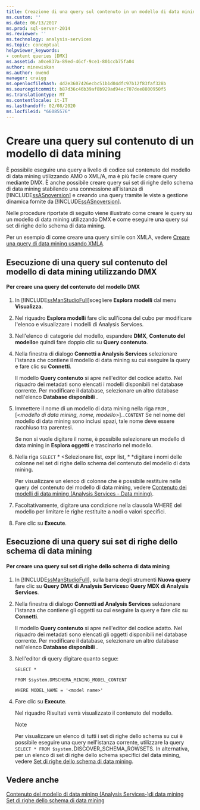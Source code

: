 ```yaml
---
title: Creazione di una query sul contenuto in un modello di data mining | Microsoft Docs
ms.custom: ''
ms.date: 06/13/2017
ms.prod: sql-server-2014
ms.reviewer: ''
ms.technology: analysis-services
ms.topic: conceptual
helpviewer_keywords:
- content queries [DMX]
ms.assetid: a0ce837a-89ed-46cf-9ce1-801ccb75fa04
author: minewiskan
ms.author: owend
manager: craigg
ms.openlocfilehash: 4d2e3607426ecbc51b1d04dfc97b12f83faf328b
ms.sourcegitcommit: b87d36c46b39af8b929ad94ec707dee8800950f5
ms.translationtype: MT
ms.contentlocale: it-IT
ms.lasthandoff: 02/08/2020
ms.locfileid: "66085576"
---
```

# <a name="create-a-content-query-on-a-mining-model"></a>Creare una query sul contenuto di un modello di data mining
  È possibile eseguire una query a livello di codice sul contenuto del modello di data mining utilizzando AMO o XML/A, ma è più facile creare query mediante DMX. È anche possibile creare query sui set di righe dello schema di data mining stabilendo una connessione all'istanza di [!INCLUDE[ssASnoversion](../../includes/ssasnoversion-md.md)] e creando una query tramite le viste a gestione dinamica fornite da [!INCLUDE[ssASnoversion](../../includes/ssasnoversion-md.md)].  
  
 Nelle procedure riportate di seguito viene illustrato come creare le query su un modello di data mining utilizzando DMX e come eseguire una query sui set di righe dello schema di data mining.  
  
 Per un esempio di come creare una query simile con XMLA, vedere [Creare una query di data mining usando XMLA](create-a-data-mining-query-by-using-xmla.md).  
  
## <a name="querying-data-mining-model-content-by-using-dmx"></a>Esecuzione di una query sul contenuto del modello di data mining utilizzando DMX  
  
#### <a name="to-create-a-dmx-model-content-query"></a>Per creare una query del contenuto del modello DMX  
  
1.  In [!INCLUDE[ssManStudioFull](../../includes/ssmanstudiofull-md.md)]scegliere **Esplora modelli** dal menu **Visualizza**.  
  
2.  Nel riquadro **Esplora modelli** fare clic sull'icona del cubo per modificare l'elenco e visualizzare i modelli di Analysis Services.  
  
3.  Nell'elenco di categorie del modello, espandere **DMX**, **Contenuto del modello**e quindi fare doppio clic su **Query contenuto**.  
  
4.  Nella finestra di dialogo **Connetti a Analysis Services** selezionare l'istanza che contiene il modello di data mining su cui eseguire la query e fare clic su **Connetti**.  
  
     Il modello **Query contenuto** si apre nell'editor del codice adatto. Nel riquadro dei metadati sono elencati i modelli disponibili nel database corrente. Per modificare il database, selezionare un altro database nell'elenco **Database disponibili** .  
  
5.  Immettere il nome di un modello di data mining nella riga `FROM` , [*\<modello di data mining, nome, modello>*].`.CONTENT` Se nel nome del modello di data mining sono inclusi spazi, tale nome deve essere racchiuso tra parentesi.  
  
     Se non si vuole digitare il nome, è possibile selezionare un modello di data mining in **Esplora oggetti** e trascinarlo nel modello.  
  
6.  Nella riga `SELECT` * \<Selezionare list, expr list, \* *digitare i nomi delle colonne nel set di righe dello schema del contenuto del modello di data mining.  
  
     Per visualizzare un elenco di colonne che è possibile restituire nelle query del contenuto del modello di data mining, vedere [Contenuto dei modelli di data mining &#40;Analysis Services - Data mining&#41;](mining-model-content-analysis-services-data-mining.md).  
  
7.  Facoltativamente, digitare una condizione nella clausola WHERE del modello per limitare le righe restituite a nodi o valori specifici.  
  
8.  Fare clic su **Execute**.  
  
## <a name="querying-the-data-mining-schema-rowsets"></a>Esecuzione di una query sui set di righe dello schema di data mining  
  
#### <a name="to-create-a-query-against-the-data-mining-schema-rowset"></a>Per creare una query sul set di righe dello schema di data mining  
  
1.  In [!INCLUDE[ssManStudioFull](../../includes/ssmanstudiofull-md.md)], sulla barra degli strumenti **Nuova query** fare clic su **Query DMX di Analysis Services**o **Query MDX di Analysis Services**.  
  
2.  Nella finestra di dialogo **Connetti ad Analysis Services** selezionare l'istanza che contiene gli oggetti su cui eseguire la query e fare clic su **Connetti**.  
  
     Il modello **Query contenuto** si apre nell'editor del codice adatto. Nel riquadro dei metadati sono elencati gli oggetti disponibili nel database corrente. Per modificare il database, selezionare un altro database nell'elenco **Database disponibili** .  
  
3.  Nell'editor di query digitare quanto segue:  
  
     `SELECT *`  
  
     `FROM $system.DMSCHEMA_MINING_MODEL_CONTENT`  
  
     `WHERE MODEL_NAME = '<model name>'`  
  
4.  Fare clic su **Execute**.  
  
     Nel riquadro Risultati verrà visualizzato il contenuto del modello.  
  
    > [!NOTE]  
    >  Per visualizzare un elenco di tutti i set di righe dello schema su cui è possibile eseguire una query nell'istanza corrente, utilizzare la query `SELECT * FROM $system.`DISCOVER_SCHEMA_ROWSETS. In alternativa, per un elenco di set di righe dello schema specifici del data mining, vedere [Set di righe dello schema di data mining](../../relational-databases/native-client-ole-db-rowsets/rowsets.md).  
  
## <a name="see-also"></a>Vedere anche  
 [Contenuto del modello di data mining &#40;Analysis Services-&#41;di data mining](mining-model-content-analysis-services-data-mining.md)   
 [Set di righe dello schema di data mining](https://docs.microsoft.com/bi-reference/schema-rowsets/data-mining/data-mining-schema-rowsets) 
  
  
